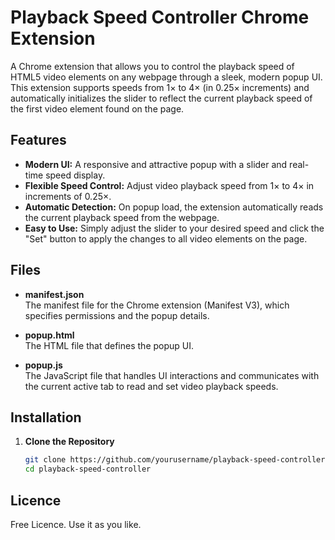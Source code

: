 # Playback Speed Controller Chrome Extension

A Chrome extension that allows you to control the playback speed of HTML5 video elements on any webpage through a sleek, modern popup UI. This extension supports speeds from 1× to 4× (in 0.25× increments) and automatically initializes the slider to reflect the current playback speed of the first video element found on the page.

## Features

- **Modern UI:** A responsive and attractive popup with a slider and real-time speed display.
- **Flexible Speed Control:** Adjust video playback speed from 1× to 4× in increments of 0.25×.
- **Automatic Detection:** On popup load, the extension automatically reads the current playback speed from the webpage.
- **Easy to Use:** Simply adjust the slider to your desired speed and click the "Set" button to apply the changes to all video elements on the page.

## Files

- **manifest.json**  
  The manifest file for the Chrome extension (Manifest V3), which specifies permissions and the popup details.

- **popup.html**  
  The HTML file that defines the popup UI.

- **popup.js**  
  The JavaScript file that handles UI interactions and communicates with the current active tab to read and set video playback speeds.

## Installation

1. **Clone the Repository**

   ```bash
   git clone https://github.com/yourusername/playback-speed-controller.git
   cd playback-speed-controller

## Licence
Free Licence. 
Use it as you like.
